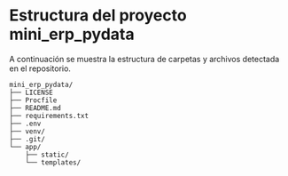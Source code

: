 # Estructura del proyecto mini_erp_pydata

A continuación se muestra la estructura de carpetas y archivos detectada en el repositorio.

```
mini_erp_pydata/
├── LICENSE
├── Procfile
├── README.md
├── requirements.txt
├── .env
├── venv/
├── .git/
└── app/
    ├── static/
    └── templates/
```


